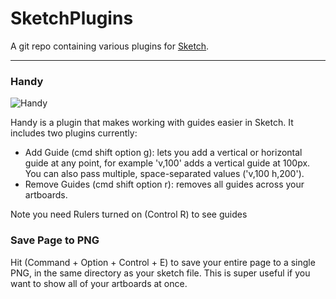 SketchPlugins
=============

A git repo containing various plugins for [Sketch](http://bohemiancoding.com/sketch/).

- - -

### Handy
![Handy](https://dl.dropboxusercontent.com/u/144234624/Sketch/handy.png)

Handy is a plugin that makes working with guides easier in Sketch. It includes two plugins currently:
* Add Guide (cmd shift option g): lets you add a vertical or horizontal guide at any point, for example 'v,100' adds a vertical guide at 100px. You can also pass multiple, space-separated values ('v,100 h,200').
* Remove Guides (cmd shift option r): removes all guides across your artboards.

Note you need Rulers turned on (Control R) to see guides 

### Save Page to PNG
Hit (Command + Option + Control + E) to save your entire page to a single PNG, in the same directory as your sketch file. This is super useful if you want to show all of your artboards at once.
